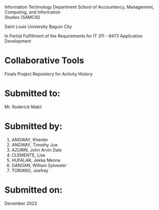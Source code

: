 Information Technology Department
School of Accountancy, Management, Computing, and Information	
Studies (SAMCIS)

Saint Louis University
Baguio City


In Partial Fulfillment of the Requirements for
IT 311 - 9473
Application Development

# Collaborative Tools
Finals Project Repoistory for Activity History

# Submitted to:
Mr. Roderick Makil

# Submitted by:
  1. ANGWAY, Khenler
  2. ANGWAY, Timothy Jue
  3. AZURIN, John Arvin Dale
  4. CLEMENTE, Lise
  5. HUFALAR, Jekka Menna
  6. GANGAN, William Sylvester
  7. TORIANO, Joefrey

# Submitted on:
December 2023


